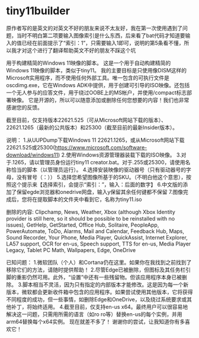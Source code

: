 # tiny11builder

原作者写的是英文的对英文不好的朋友来说不太友好，我在第一次使用遇到了问题，当时不明白第二项要输入图像索引是什么东西，后来看了bat代码才知道要输入的值已经在前面提示了“索引：1”，只需要输入1即可，说明的第5条看不懂，所以我才对这个进行了翻译帮助英文不好的朋友不踩这个坑

用于构建精简的Windows 11映像的脚本。
这是一个用于自动构建精简的Windows 11映像的脚本，类似于tiny11。
我的主要目标是只使用像DISM这样的Microsoft实用程序，而不使用任何外部工具。唯一包含的可执行文件是oscdimg.exe，它在Windows ADK中提供，用于创建可引导的ISO映像。还包括一个无人参与的应答文件，用于绕过OOBE上的MS帐户，并使用/compact标志部署映像。
它是开源的，所以可以随意添加或删除任何您想要的内容！我们也非常感谢您的反馈。

截至目前，仅支持版本22621.525（可从Microsoft网站下载的版本）、22621.1265（最新的公共版本）和25300（截至目前的最新Insider版本）。

说明：
1.从UUPDump下载Windows 11 22621.1265，或从Microsoft网站下载22621.525或25300(<https://www.microsoft.com/software-download/windows11>)
2.使用Windows资源管理器装载下载的ISO映像。
3.对于.1265，请以管理员身份运行tiny11 creator.bat。对于.255或25300，请使用名称恰当的脚本（以管理员运行）。
4.选择安装映像的驱动器号（只有驱动器号的字母，没有冒号（：））
5.选择您希望图像所基于的SKU。（不明白他这个意思），按照这个提示来【选择索引，会提示“索引：”，输入：后面的数字】
6.中文版的添加了保留egde浏览器和onedrive网盘，输入y保留其余任何键都不保留
7.图像完成后，您将在提取脚本的文件夹中看到它，名称为tiny11.iso

删除的内容:
Clipchamp,
News,
Weather,
Xbox (although Xbox Identity provider is still here, so it should be possible to be reinstalled with no issues),
GetHelp,
GetStarted,
Office Hub,
Solitaire,
PeopleApp,
PowerAutomate,
ToDo,
Alarms,
Mail and Calendar,
Feedback Hub,
Maps,
Sound Recorder,
Your Phone,
Media Player,
QuickAssist,
Internet Explorer,
LA57 support,
OCR for en-us,
Speech support,
TTS for en-us,
Media Player Legacy,
Tablet PC Math,
Wallpapers,
Edge,
OneDrive

已知问题：
1.微软团队（个人）和Cortana仍在这里。如果你在我找到之前找到了移除它们的方法，请随时提供帮助！
2.尽管Edge已被删除，但图标及其任务栏引脚的重影仍然可用。此外，“设置”中还有一些残留物。但该应用程序本身已被删除。
3.脚本相当不灵活，因为只有指定的内部版本才能修改。这是因为每一个新版本，微软都会更新收件箱中包含的应用程序。如果尝试使用其他版本，它将获得不同程度的成功，但一些事情，如删除Edge和OneDrive，以及绕过系统要求或其他补丁，将始终适用。
4.截至目前，仅支持en-us x64。最终用户可以很容易地解决这一问题，只需用所需的语言（如ro ro等）替换en-us的每个实例，并用arm64替换每个x64实例。
现在就差不多了！
谢谢你的尝试，让我知道你有多喜欢它！
